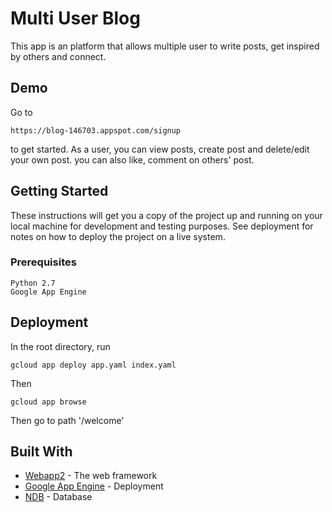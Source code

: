 # Multi User Blog

This app is an platform that allows multiple user to write posts, get inspired
by others and connect.

## Demo
Go to
```
https://blog-146703.appspot.com/signup
```
to get started. As a user,
you can view posts, create post and delete/edit your own post.
you can also like, comment on others' post.

## Getting Started

These instructions will get you a copy of the project up and running on your local machine for development and testing purposes. See deployment for notes on how to deploy the project on a live system.

### Prerequisites

```
Python 2.7
Google App Engine
```

## Deployment

In the root directory, run
```
gcloud app deploy app.yaml index.yaml
```
Then
```
gcloud app browse
```
Then go to path '/welcome'

## Built With

* [Webapp2](http://www.dropwizard.io/1.0.2/docs/) - The web framework
* [Google App Engine](https://maven.apache.org/) - Deployment
* [NDB](https://rometools.github.io/rome/) - Database

